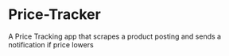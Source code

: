 # Price-Tracker
A Price Tracking app that scrapes a product posting and sends a notification if price lowers
